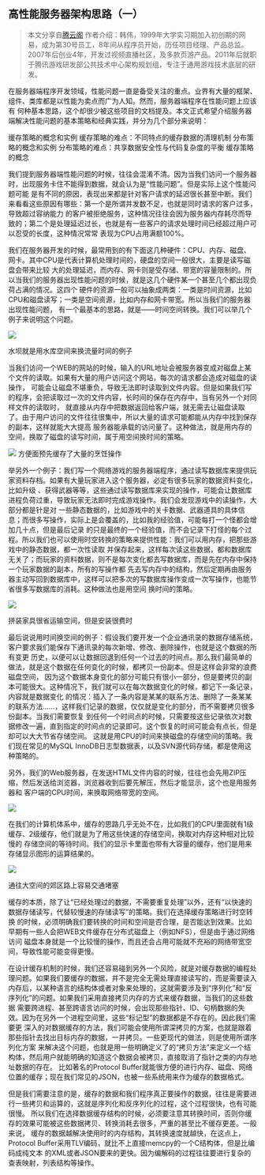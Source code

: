 ## 高性能服务器架构思路（一）
> 本文分享自[腾云阁](https://www.qcloud.com/community/article/164816001481011875)
作者介绍：韩伟，1999年大学实习期加入初创期的网易，成为第30号员工，8年间从程序员开始，历任项目经理、产品总监。
2007年后创业4年，开发过视频直播社区，及多款页游产品。2011年后就职于腾讯游戏研发部公共技术中心架构规划组，专注于通用游戏技术底层的研发。

在服务器端程序开发领域，性能问题一直是备受关注的重点。业界有大量的框架、组件、类库都是以性能为卖点而广为人知。然而，服务器端程序在性能问题上应该有
何种基本思路，这个却很少被这些项目的文档提及。本文正式希望介绍服务器端解决性能问题的基本策略和经典实践，并分为几个部分来说明：

缓存策略的概念和实例
缓存策略的难点：不同特点的缓存数据的清理机制
分布策略的概念和实例
分布策略的难点：共享数据安全性与代码复杂度的平衡
缓存策略的概念

我们提到服务器端性能问题的时候，往往会混淆不清。因为当我们访问一个服务器时，出现服务卡住不能得到数据，就会认为是“性能问题”。但是实际上这个性能问题可能
是有不同的原因，表现出来都是针对客户请求的延迟很长甚至中断。我们来看看这些原因有哪些：第一个是所谓并发数不足，也就是同时请求的客户过多，导致超过容纳能力
的客户被拒绝服务，这种情况往往会因为服务器内存耗尽而导致的；第二个是处理延迟过长，也就是有一些客户的请求处理时间已经超过用户可以忍受的长度，这种情况常常
表现为CPU占用满额100%。

我们在服务器开发的时候，最常用到的有下面这几种硬件：CPU、内存、磁盘、网卡。其中CPU是代表计算机处理时间的，硬盘的空间一般很大，主要是读写磁盘会带来比较
大的处理延迟，而内存、网卡则是受存储、带宽的容量限制的。所以当我们的服务器出现性能问题的时候，就是这几个硬件某一个甚至几个都出现负荷占满的情况。这四个
硬件的资源一般可以抽象成两类：一类是时间资源，比如CPU和磁盘读写；一类是空间资源，比如内存和网卡带宽。所以当我们的服务器出现性能问题，
有一个最基本的思路，就是——时间空间转换。我们可以举几个例子来说明这个问题。

![](https://cdn.icewing.cc/2017-01-19-1.png)

水坝就是用水库空间来换流量时间的例子

当我们访问一个WEB的网站的时候，输入的URL地址会被服务器变成对磁盘上某个文件的读取。如果有大量的用户访问这个网站，每次的请求都会造成对磁盘的读操作，
可能会让磁盘不堪重负，导致无法即时读取到文件内容。但是如果我们写的程序，会把读取过一次的文件内容，长时间的保存在内存中，当有另外一个对同样文件的读取时，
就直接从内存中把数据返回给客户端，就无需去让磁盘读取了。由于用户访问的文件往往很集中，所以大量的请求可能都能从内存中找到保存的副本，这样就能大大提高
服务器能承载的访问量了。这种做法，就是用内存的空间，换取了磁盘的读写时间，属于用空间换时间的策略。

![](https://cdn.icewing.cc/2017-01-19-2.png)
方便面预先缓存了大量的烹饪操作

举另外一个例子：我们写一个网络游戏的服务器端程序，通过读写数据库来提供玩家资料存档。如果有大量玩家进入这个服务器，必定有很多玩家的数据资料变化，比如升级
、获得武器等等，这些通过读写数据库来实现的操作，可能会让数据库进程负荷过重，导致玩家无法即时完成游戏操作。我们会发现游戏中的读操作，大部分都是针是对
一些静态数据的，比如游戏中的关卡数据、武器道具的具体信息；而很多写操作，实际上是会覆盖的，比如我的经验值，可能每打一个怪都会增加几十点，但是最后记录
的只是最终的一个经验值，而不会记录下打怪的每个过程。所以我们也可以使用时空转换的策略来提供性能：我们可以用内存，把那些游戏中的静态数据，都一次性读取
并保存起来，这样每次读这些数据，都和数据库无关了；而玩家的资料数据，则不是每次变化都去写数据库，而是先在内存中保持一个玩家数据的副本，所有的写操作都
先去写内存中的结构，然后定期再由服务器主动写回到数据库中，这样可以把多次的写数据库操作变成一次写操作，也能节省很多写数据库的消耗。这种做法也是用空间
换时间的策略。

![](https://cdn.icewing.cc/2017-01-19-3.png)

拼装家具很省运输空间，但是安装很费时

最后说说用时间换空间的例子：假设我们要开发一个企业通讯录的数据存储系统，客户要求我们能保存下通讯录的每次新增、修改、删除操作，也就是这个数据的所有变更
历史，以便可以让数据回退到任何一个过去的时间点。那么我们最简单的做法，就是这个数据在任何变化的时候，都拷贝一份副本。但是这样会非常的浪费磁盘空间，
因为这个数据本身变化的部分可能只有很小一部分，但是要拷贝的副本可能很大。这种情况下，我们就可以在每次数据变化的时候，都记下一条记录，内容就是数据变化
的情况：插入了一条内容是某某的联系方法、删除了一条某某的联系方法……，这样我们记录的数据，仅仅就是变化的部分，而不需要拷贝很多份副本。当我们需要恢复
到任何一个时间点的时候，只需要按这些记录依次对数据修改一遍，直到指定的时间点的记录即可。这个恢复的时间可能会有点长，但是却可以大大节省存储空间。
这就是用CPU的时间来换磁盘的存储空间的策略。我们现在常见的MySQL InnoDB日志型数据表，以及SVN源代码存储，都是使用这种策略的。

另外，我们的Web服务器，在发送HTML文件内容的时候，往往也会先用ZIP压缩，然后发送给浏览器，浏览器收到后要先解压，然后才能显示，这个也是用服务器和
客户端的CPU时间，来换取网络带宽的空间。

![](https://cdn.icewing.cc/2017-01-19-4.jpg)

在我们的计算机体系中，缓存的思路几乎无处不在，比如我们的CPU里面就有1级缓存、2级缓存，他们就是为了用这些快速的存储空间，换取对内存这种相对比较慢的
存储空间的等待时间。我们的显示卡里面也带有大容量的缓存，他们是用来存储显示图形的运算结果的。

![](https://cdn.icewing.cc/2017-01-19-5.png)

通往大空间的郊区路上容易交通堵塞

缓存的本质，除了让“已经处理过的数据，不需要重复处理”以外，还有“以快速的数据存储读写，代替较慢速的存储读写”的策略。我们在选择缓存策略进行时空转换
的时候，必须明确我们要转换的时间和空间是否合理，是否能达到效果。比如早期有一些人会把WEB文件缓存在分布式磁盘上（例如NFS），但是由于通过网络访问
磁盘本身就是一个比较慢的操作，而且还会占用可能就不充裕的网络带宽空间，导致性能可能变得更慢。

在设计缓存机制的时候，我们还容易碰到另外一个风险，就是对缓存数据的编程处理问题。如果我们要缓存的数据，并不是完全无需处理直接读写的，而是需要读入
内存后，以某种语言的结构体或者对象来处理的，这就需要涉及到“序列化”和“反序列化”的问题。如果我们采用直接拷贝内存的方式来缓存数据，当我们的这些数据
需要跨进程、甚至跨语言访问的时候，会出现那些指针、ID、句柄数据的失效。因为在另外一个进程空间里，这些“标记型”的数据都是不存在的。因此我们需要更
深入的对数据缓存的方法，我们可能会使用所谓深拷贝的方案，也就是跟着那些指针去找出目标内存的数据，一并拷贝。一些更现代的做法，则是使用所谓序列化方案
来解决这个问题，也就是用一些明确定义了的“拷贝方法”来定义一个结构体，然后用户就能明确的知道这个数据会被拷贝，直接取消了指针之类的内存地址数据的存在。
比如著名的Protocol Buffer就能很方便的进行内存、磁盘、网络位置的缓存；现在我们常见的JSON，也被一些系统用来作为缓存的数据格式。

但是我们需要注意的是，缓存的数据和我们程序真正要操作的数据，往往是需要进行一些拷贝和运算的，这就是序列化和反序列化的过程，这个过程很快，也有可能很慢。
所以我们在选择数据缓存结构的时候，必须要注意其转换时间，否则你缓存的效果可能被这些数据拷贝、转换消耗去很多，严重的甚至比不缓存更差。一般来说，
缓存的数据越解决使用时的内存结构，其转换速度就越快，在这点上，Protocol Buffer采用TLV编码，就比不上直接memcpy的一个C结构体，但是比编码成纯文本
的XML或者JSON要来的更快。因为编解码的过程往往要进行复杂的查表映射，列表结构等操作。
